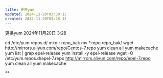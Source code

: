 ```yaml
---
title: 更换yum
updated: 2024-11-20T03:30:13
created: 2024-11-20T03:28:13
---
```


更换yum
2024年11月20日
3:28

cd /etc/yum.repos.d/
mkdir repo_bak
mv \*.repo repo_bak/
wget <http://mirrors.aliyun.com/repo/Centos-7.repo>
yum clean all
yum makecache
yum list | grep epel-release
yum install -y epel-release
wget -O /etc/yum.repos.d/epel-7.repo <http://mirrors.aliyun.com/repo/epel-7.repo>
yum clean all
yum makecache

**


